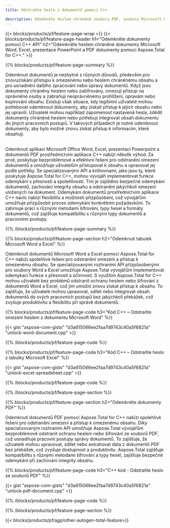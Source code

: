 ```yaml
---
title: Odstraňte heslo z dokumentů pomocí C++ 

description: Odemkněte heslem chráněné soubory PDF, soubory Microsoft Word Excel a soubory prezentací PowerPoint prostřednictvím aplikace C++.
---
```


{{< blocks/products/pf/feature-page-wrap >}}
{{< blocks/products/pf/feature-page-header h1="Odemkněte dokumenty pomocí C++ API" h2="Odemkněte heslem chráněné dokumenty Microsoft Word, Excel, prezentace PowerPoint a PDF dokumenty pomocí Aspose.Total for C++." >}}

{{% blocks/products/pf/feature-page-summary %}}

Odemknutí dokumentů je nezbytné z různých důvodů, především pro znovuzískání přístupu k omezenému nebo heslem chráněnému obsahu a pro usnadnění dalšího zpracování nebo úpravy dokumentů. Když jsou dokumenty chráněny heslem nebo zašifrovány, omezují přístup na oprávněné osoby a zabraňují neoprávněnému prohlížení, úpravám nebo kopírování obsahu. Existují však situace, kdy legitimní uživatelé mohou potřebovat odemknout dokumenty, aby získali přístup k jejich obsahu nebo jej upravili. Uživatelé mohou například zapomenout nastavená hesla, zdědit dokumenty chráněné heslem nebo potřebují integrovat obsah dokumentu do jiných pracovních postupů. V takových případech je nutné odemknout dokumenty, aby bylo možné znovu získat přístup k informacím, které obsahují.<br /><br />

Odemknutí aplikací Microsoft Office Word, Excel, prezentací Powerpoint a dokumentů PDF prostřednictvím aplikace C++ nabízí několik výhod. Za prvé, poskytuje bezproblémové a efektivní řešení pro odstranění omezení dokumentů a umožňuje uživatelům přistupovat k obsahu a upravovat jej podle potřeby. Se specializovanými API a knihovnami, jako jsou ty, které poskytuje Aspose.Total for C++, mohou vývojáři implementovat funkce odemykání s přesností a spolehlivostí. Tím je zajištěno bezpečné odemykání dokumentů, zachování integrity obsahu a odstranění jakýchkoli omezení uložených na dokument. Odemykání dokumentů prostřednictvím aplikace C++ navíc nabízí flexibilitu a možnosti přizpůsobení, což vývojářům umožňuje přizpůsobit proces odemykání konkrétním požadavkům. To zahrnuje práci s různými metodami šifrování, typy hesel a formáty dokumentů, což zajišťuje kompatibilitu s různými typy dokumentů a pracovními postupy. 

{{% /blocks/products/pf/feature-page-summary  %}}

{{% blocks/products/pf/feature-page-section  h2="Odemknutí tabulek Microsoft Word a Excel" %}}

Odemknutí dokumentů Microsoft Word a Excel pomocí Aspose.Total for C++ nabízí spolehlivé řešení pro odstranění omezení a přístup k omezenému obsahu. Se specializovanými rozhraními API přizpůsobenými pro soubory Word a Excel umožňuje Aspose.Total vývojářům implementovat odemykací funkce s přesností a účinností. S využitím Aspose.Total for C++ mohou uživatelé bez problémů odstranit ochranu heslem nebo šifrování z dokumentů Word a Excel, což jim umožní znovu získat přístup k obsahu. To zajišťuje, že uživatelé mohou upravovat, sdílet nebo integrovat obsah dokumentů do svých pracovních postupů bez jakýchkoli překážek, což zvyšuje produktivitu a flexibilitu při správě dokumentů.

{{% blocks/products/pf/feature-page-code h3="Kód C++ – Odstraňte omezení heslem z dokumentu Microsoft Word" %}}

{{< gist "aspose-com-gists" "d3a615066ee2faa7d9743c40a5f6821a" "unlock-word-document.cpp" >}}

{{% /blocks/products/pf/feature-page-code  %}}

{{% blocks/products/pf/feature-page-code h3="Kód C++ – Odstraňte heslo z tabulky Microsoft Excel" %}}

{{< gist "aspose-com-gists" "d3a615066ee2faa7d9743c40a5f6821a" "unlock-excel-spreadsheet.cpp" >}}

{{% /blocks/products/pf/feature-page-code  %}}

{{% /blocks/products/pf/feature-page-section %}}

{{% blocks/products/pf/feature-page-section  h2="Odemkněte dokumenty PDF" %}}

Odemknutí dokumentů PDF pomocí Aspose.Total for C++ nabízí spolehlivé řešení pro odstranění omezení a přístup k omezenému obsahu. Díky specializovaným rozhraním API umožňuje Aspose.Total vývojářům bezproblémově odstranit ochranu heslem nebo šifrování ze souborů PDF, což usnadňuje pracovní postupy správy dokumentů. To zajišťuje, že uživatelé mohou upravovat, sdílet nebo extrahovat data z dokumentů PDF bez překážek, což zvyšuje dostupnost a produktivitu. Aspose.Total zajišťuje kompatibilitu s různými metodami šifrování a typy hesel, zajišťuje bezpečné odemykání při zachování integrity obsahu.

{{% blocks/products/pf/feature-page-code h3="C++ kód - Odstraňte heslo ze souborů PDF" %}}

{{< gist "aspose-com-gists" "d3a615066ee2faa7d9743c40a5f6821a" "unlock-pdf-document.cpp" >}}

{{% /blocks/products/pf/feature-page-code  %}}

{{% /blocks/products/pf/feature-page-section %}}

{{< blocks/products/pf/agp/other-autogen-total-feature>}}